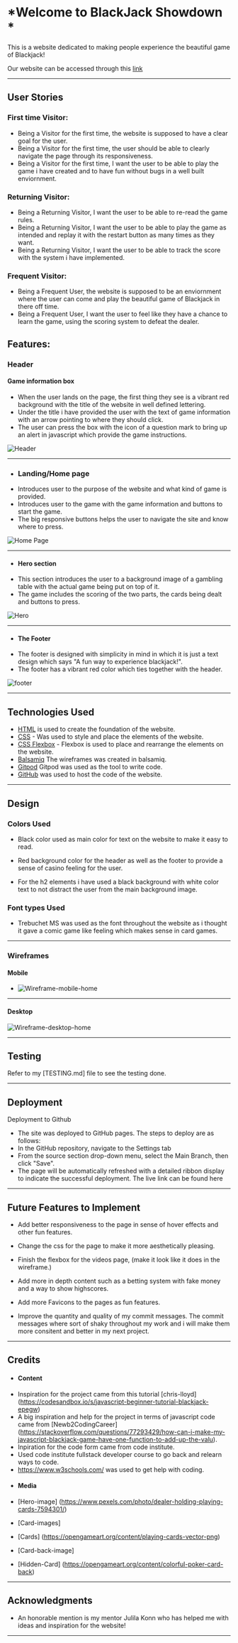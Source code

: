 # *Welcome to BlackJack Showdown *

This is a website dedicated to making people experience the beautiful game of Blackjack!

Our website can be accessed through this [link](https://kevinolm10.github.io/BlackJack-Showdown/)



---
## User Stories

### First time Visitor:

* Being a Visitor for the first time, the website is supposed to have a clear goal for the user.
* Being a Visitor for the first time, the user should be able to clearly navigate the page through its responsiveness.
* Being a Visitor for the first time, I want the user to be able to play the game i have created and to have fun without bugs in a well built enviornment.

### Returning Visitor:

* Being a Returning Visitor, I want the user to be able to re-read the game rules.
* Being a Returning Visitor, I want the user to be able to play the game as intended and replay it with the restart button as many times as they want.
* Being a Returning Visitor, I want the user to be able to track the score with the system i have implemented.

### Frequent Visitor:

* Being a Frequent User, the website is supposed to be an enviornment where the user can come and play the beautiful game of Blackjack in there off time.
* Being a Frequent User, I want the user to feel like they have a chance to learn the game, using the scoring system to defeat the dealer.

## Features:

### Header

#### Game information box

   - When the user lands on the page, the first thing they see is a vibrant red background with the title of the website in well defined lettering.
   - Under the title i have provided the user with the text of game information with an arrow pointing to where they should click.
   - The user can press the box with the icon of a question mark to bring up an alert in javascript which provide the game instructions.
   

![Header](documentation/header.PNG)

---

+ ### Landing/Home page

* Introduces user to the purpose of the website and what kind of game is provided.
* Introduces user to the game with the game information and buttons to start the game.
* The big responsive buttons helps the user to navigate the site and know where to press.

![Home Page](documentation/main.PNG)

---

+ #### Hero section

 - This section introduces the user to a background image of a gambling table with  the actual game being put on top of it.
 - The game includes the scoring of the two parts, the cards being dealt and buttons to press.

 ![Hero](documentation/main.PNG)

---

 + #### The Footer

- The footer is designed with simplicity in mind in which it is just a text design which says "A fun way to experience blackjack!".
- The footer has a vibrant red color which ties together with the header.

![footer](documentation/footer.PNG)

---

## Technologies Used

- [HTML](https://developer.mozilla.org/en-US/docs/Web/HTML) is used to create the foundation of the website.
- [CSS](https://developer.mozilla.org/en-US/docs/Web/css) - Was used to style and place the elements of the website.
- [CSS Flexbox](https://developer.mozilla.org/en-US/docs/Learn/CSS/CSS_layout/Flexbox) - Flexbox is used to place and rearrange the elements on the website.
- [Balsamiq](https://balsamiq.com/) The wireframes was created in balsamiq.
- [Gitpod](https://gitpod.com/) Gitpod was used as the tool to write code.
- [GitHub](https://github.com/) was used to host the code of the website.

---

## Design

### Colors Used

- Black color used as main color for text on the website to make it easy to read.

- Red background color for the header as well as the footer to provide a sense of casino feeling for the user.

- For the h2 elements i have used a black background with white color text to not distract the user from the main background image.


### Font types Used

- Trebuchet MS was used as the font throughout the website as i thought it gave a comic game like feeling which makes sense in card games.


---

### Wireframes


#### Mobile

- ![Wireframe-mobile-home](documentation/wf1.png)

---
#### Desktop

![Wireframe-desktop-home](documentation/wf2.png)

---

## Testing

Refer to my [TESTING.md] file to see the testing done.

---

## Deployment

Deployment to Github

- The site was deployed to GitHub pages. The steps to deploy are as follows:
- In the GitHub repository, navigate to the Settings tab
- From the source section drop-down menu, select the Main Branch, then click "Save".
- The page will be automatically refreshed with a detailed ribbon display to indicate the successful deployment.
The live link can be found here


---

## Future Features to Implement

- Add better responsiveness to the page in sense of hover effects and other fun features.

- Change the css for the page to make it more aesthetically pleasing. 

- Finish the flexbox for the videos page, (make it look like it does in the wireframe.)

- Add more in depth content such as a betting system with fake money and a way to show highscores.

- Add more Favicons to the pages as fun features.

- Improve the quantity and quality of my commit messages. The commit messages where sort of shaky throughout my work and i will make them more consitent and better in my next project.

---

## Credits

+ #### Content

- Inspiration for the project came from this tutorial [chris-lloyd] (https://codesandbox.io/s/javascript-beginner-tutorial-blackjack-epegw)
- A big inspiration and help for the project in terms of javascript code came from [Newb2CodingCareer] (https://stackoverflow.com/questions/77293429/how-can-i-make-my-javascript-blackjack-game-have-one-function-to-add-up-the-valu).
- Inpiration for the code form came from code institute.
- Used code institute fullstack developer course to go back and relearn ways to code.
- https://www.w3schools.com/ was used to get help with coding.

+ #### Media

+ [Hero-image] (https://www.pexels.com/photo/dealer-holding-playing-cards-7594301/)

+ [Card-images]
- [Cards] (https://opengameart.org/content/playing-cards-vector-png)

+ [Card-back-image]
- [Hidden-Card] (https://opengameart.org/content/colorful-poker-card-back)
---

## Acknowledgments

- An honorable mention is my mentor Julila Konn who has helped me with ideas and inspiration for the website!

---